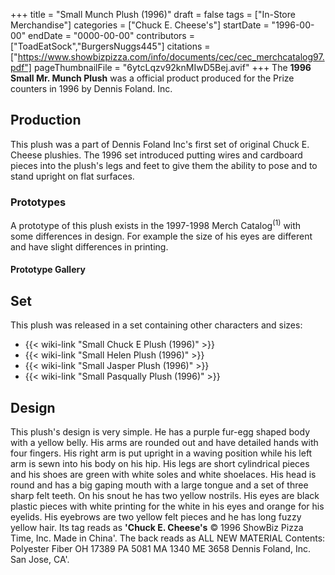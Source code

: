 +++
title = "Small Munch Plush (1996)"
draft = false
tags = ["In-Store Merchandise"]
categories = ["Chuck E. Cheese's"]
startDate = "1996-00-00"
endDate = "0000-00-00"
contributors = ["ToadEatSock","BurgersNuggs445"]
citations = ["https://www.showbizpizza.com/info/documents/cec/cec_merchcatalog97.pdf"]
pageThumbnailFile = "6ytcLqzv92knMIwD5Bej.avif"
+++
The **1996 Small Mr. Munch Plush** was a official product produced for the Prize counters in 1996 by Dennis Foland. Inc.

## Production

This plush was a part of Dennis Foland Inc's first set of original Chuck E. Cheese plushies.
The 1996 set introduced putting wires and cardboard pieces into the plush's legs and feet to give them the ability to pose and to stand upright on flat surfaces.

### Prototypes

A prototype of this plush exists in the 1997-1998 Merch Catalog<sup>(1)</sup> with some differences in design. For example the size of his eyes are different and have slight differences in printing.

#### Prototype Gallery

## Set

This plush was released in a set containing other characters and sizes:

- {{< wiki-link "Small Chuck E Plush (1996)" >}}
- {{< wiki-link "Small Helen Plush (1996)" >}}
- {{< wiki-link "Small Jasper Plush (1996)" >}}
- {{< wiki-link "Small Pasqually Plush (1996)" >}}

## Design

This plush's design is very simple. He has a purple fur-egg shaped body with a yellow belly. His arms are rounded out and have detailed hands with four fingers. His right arm is put upright in a waving position while his left arm is sewn into his body on his hip. His legs are short cylindrical pieces and his shoes are green with white soles and white shoelaces. His head is round and has a big gaping mouth with a large tongue and a set of three sharp felt teeth. On his snout he has two yellow nostrils. His eyes are black plastic pieces with white printing for the white in his eyes and orange for his eyelids. His eyebrows are two yellow felt pieces and he has long fuzzy yellow hair.
Its tag reads as **'Chuck E. Cheese's** © 1996 ShowBiz Pizza Time, Inc. Made in China'. The back reads as ALL NEW MATERIAL Contents: Polyester Fiber ОН 17389 РА 5081 MA 1340 ME 3658 Dennis Foland, Inc. San Jose, CA'.
